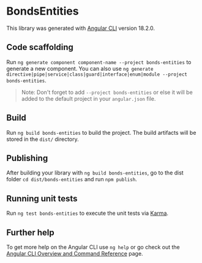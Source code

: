 # BondsEntities

This library was generated with [Angular CLI](https://github.com/angular/angular-cli) version 18.2.0.

## Code scaffolding

Run `ng generate component component-name --project bonds-entities` to generate a new component. You can also use `ng generate directive|pipe|service|class|guard|interface|enum|module --project bonds-entities`.
> Note: Don't forget to add `--project bonds-entities` or else it will be added to the default project in your `angular.json` file. 

## Build

Run `ng build bonds-entities` to build the project. The build artifacts will be stored in the `dist/` directory.

## Publishing

After building your library with `ng build bonds-entities`, go to the dist folder `cd dist/bonds-entities` and run `npm publish`.

## Running unit tests

Run `ng test bonds-entities` to execute the unit tests via [Karma](https://karma-runner.github.io).

## Further help

To get more help on the Angular CLI use `ng help` or go check out the [Angular CLI Overview and Command Reference](https://angular.dev/tools/cli) page.
